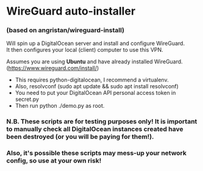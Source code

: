 # WireGuard auto-installer
### (based on angristan/wireguard-install)
  
Will spin up a DigitalOcean server and install and configure WireGuard.  
It then configures your local (client) computer to use this VPN.  
  
Assumes you are using **Ubuntu** and have already installed WireGuard.  
(https://www.wireguard.com/install/)  
  
* This requires python-digitalocean, I recommend a virtualenv.
* Also, resolvconf (sudo apt update && sudo apt install resolvconf)
* You need to put your DigitalOcean API personal access token in secret.py
* Then run python ./demo.py as root.
  
### N.B. These scripts are for testing purposes only! It is important to manually check all DigitalOcean instances created have been destroyed (or you will be paying for them!).  
### Also, it's possible these scripts may mess-up your network config, so use at your own risk!
